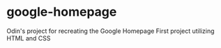 # google-homepage
Odin's project for recreating the Google Homepage
First project utilizing HTML and CSS
